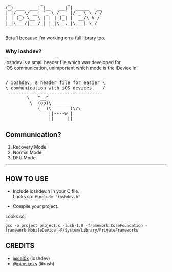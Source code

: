 <pre>
 _           _         _            
(_) ___  ___| |__   __| | _____   __
| |/ _ \/ __| '_ \ / _` |/ _ \ \ / /
| | (_) \__ \ | | | (_| |  __/\ V / 
|_|\___/|___/_| |_|\__,_|\___| \_/  
                                    
</pre>
Beta 1 because I'm working on a full library too.
### Why ioshdev?
ioshdev is a small header file which was developed for <br>
iOS communication, unimportant which mode is the iDevice in! 
<pre>
 ___________________________________ 
/ ioshdev, a header file for easier \
\ communication with iOS devices.   /
 ----------------------------------- 
        \   ^__^
         \  (oo)\_______
            (__)\       )\/\
                ||----w |
                ||     ||               
</pre>

## Communication?
1.   Recovery Mode 
2.   Normal Mode 
3.   DFU Mode 

------------------------------------------------------------

## HOW TO USE
- Include ioshdev.h in your C file.<br>
Looks so: `#include "ioshdev.h"`

- Compile your project.

Looks so:

	gcc -o project project.c -lusb-1.0 -framework CoreFoundation -framework MobileDevice -F/System/Library/PrivateFrameworks


## CREDITS
+ [@cal0x](http://twitter.com/cal0x) (ioshdev)
+ [@pimskeks](https://twitter.com/pimskeks) (libusb)
